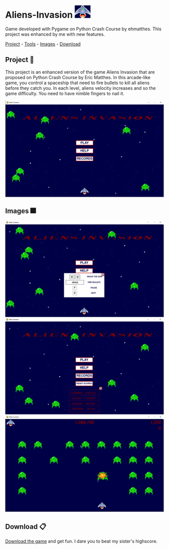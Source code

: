 # Aliens-Invasion <img src="https://github.com/LucasMoraesMarques/repos_assets/blob/main/ship.ico" width="50px">
Game developed with Pygame on Python Crash Course by ehmatthes. This project was enhanced by me with new features.

[Project](https://github.com/LucasMoraesMarques/NumCalcTools/new/master?readme=1#project) - 
[Tools](https://github.com/LucasMoraesMarques/NumCalcTools/new/master?readme=1#tools) - 
[Images](https://github.com/LucasMoraesMarques/NumCalcTools/new/master?readme=1#examples) - 
[Download](https://github.com/LucasMoraesMarques/NumCalcTools/new/master?readme=1#download) 


## Project :file_folder:
This project is an enhanced version of the game Aliens Invasion that are proposed on Python Crash Course by Eric Matthes. In this arcade-like game, you control
a spaceship that need to fire bullets to kill all aliens before they catch you. In each level, aliens velocity increases and so the game difficulty. You need to 
have nimble fingers to nail it.

<p align='center'>
<img src="https://github.com/LucasMoraesMarques/repos_assets/blob/main/aliens_home.png" width='600px'>
</p>

## Images :fireworks:

<p align='center'>
<img src="https://github.com/LucasMoraesMarques/repos_assets/blob/main/aliens_help.png" width='600px'>
<img src="https://github.com/LucasMoraesMarques/repos_assets/blob/main/aliens_records.png" width='600px'>
<img src="https://github.com/LucasMoraesMarques/repos_assets/blob/main/aliens_gameplay.png" width='600px'>
</p>

## Download :clipboard:
<a href="https://drive.google.com/file/d/1gOSORxSajpuptmOyFo5KSpILbV-5qxrR/view?usp=sharing">Download the game</a> and get fun. I dare you to beat my sister's highscore.

